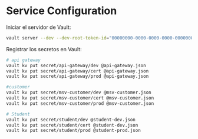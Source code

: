 # Service Configuration

Iniciar el servidor de Vault:
```bash
vault server --dev --dev-root-token-id="00000000-0000-0000-0000-000000000000"
```

Registrar los secretos en Vault:
```bash
# api gateway
vault kv put secret/api-gateway/dev @api-gateway.json
vault kv put secret/api-gateway/cert @api-gateway.json
vault kv put secret/api-gateway/prod @api-gateway.json

#customer
vault kv put secret/msv-customer/dev @msv-customer.json
vault kv put secret/msv-customer/cert @msv-customer.json
vault kv put secret/msv-customer/prod @msv-customer.json

# Student
vault kv put secret/student/dev @student-dev.json
vault kv put secret/student/cert @student-dev.json
vault kv put secret/student/prod @student-prod.json
```
